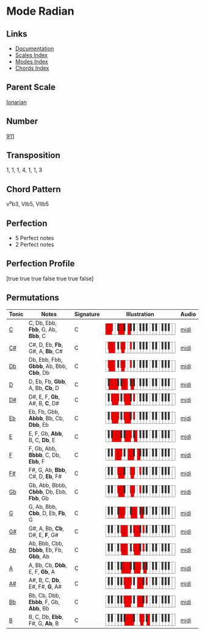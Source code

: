 # Mode Radian

## Links

- [Documentation](README.md)
- [Scales Index](Scales.md)
- [Modes Index](Modes.md)
- [Chords Index](Chords.md)

## Parent Scale

[Ionarian](ScaleIonarian.md)

## Number

[911](https://ianring.com/musictheory/scales/911)

## Transposition

1, 1, 1, 4, 1, 1, 3

## Chord Pattern

v⁰b3, VIb5, VIIb5

## Perfection

- 5 Perfect notes
- 2 Perfect notes

## Perfection Profile

[true true true false true true false]

## Permutations

| Tonic | Notes | Signature | Illustration | Audio |
|-------|-------|-----------|--------------|-------|
| [C](ModeCNaturalRadian.md) | C, Db, Ebb, **Fbb**, G, Ab, **Bbb**, C | C | ![CNaturalRadian](ModeCNaturalRadian.png) | [midi](https://github.com/edipermadi/music/blob/main/docs/ModeCNaturalRadian.mid?raw=true) |
| [C#](ModeCSharpRadian.md) | C#, D, Eb, **Fb**, G#, A, **Bb**, C# | C | ![CSharpRadian](ModeCSharpRadian.png) | [midi](https://github.com/edipermadi/music/blob/main/docs/ModeCSharpRadian.mid?raw=true) |
| [Db](ModeDFlatRadian.md) | Db, Ebb, Fbb, **Gbbb**, Ab, Bbb, **Cbb**, Db | C | ![DFlatRadian](ModeDFlatRadian.png) | [midi](https://github.com/edipermadi/music/blob/main/docs/ModeDFlatRadian.mid?raw=true) |
| [D](ModeDNaturalRadian.md) | D, Eb, Fb, **Gbb**, A, Bb, **Cb**, D | C | ![DNaturalRadian](ModeDNaturalRadian.png) | [midi](https://github.com/edipermadi/music/blob/main/docs/ModeDNaturalRadian.mid?raw=true) |
| [D#](ModeDSharpRadian.md) | D#, E, F, **Gb**, A#, B, **C**, D# | C | ![DSharpRadian](ModeDSharpRadian.png) | [midi](https://github.com/edipermadi/music/blob/main/docs/ModeDSharpRadian.mid?raw=true) |
| [Eb](ModeEFlatRadian.md) | Eb, Fb, Gbb, **Abbb**, Bb, Cb, **Dbb**, Eb | C | ![EFlatRadian](ModeEFlatRadian.png) | [midi](https://github.com/edipermadi/music/blob/main/docs/ModeEFlatRadian.mid?raw=true) |
| [E](ModeENaturalRadian.md) | E, F, Gb, **Abb**, B, C, **Db**, E | C | ![ENaturalRadian](ModeENaturalRadian.png) | [midi](https://github.com/edipermadi/music/blob/main/docs/ModeENaturalRadian.mid?raw=true) |
| [F](ModeFNaturalRadian.md) | F, Gb, Abb, **Bbbb**, C, Db, **Ebb**, F | C | ![FNaturalRadian](ModeFNaturalRadian.png) | [midi](https://github.com/edipermadi/music/blob/main/docs/ModeFNaturalRadian.mid?raw=true) |
| [F#](ModeFSharpRadian.md) | F#, G, Ab, **Bbb**, C#, D, **Eb**, F# | C | ![FSharpRadian](ModeFSharpRadian.png) | [midi](https://github.com/edipermadi/music/blob/main/docs/ModeFSharpRadian.mid?raw=true) |
| [Gb](ModeGFlatRadian.md) | Gb, Abb, Bbbb, **Cbbb**, Db, Ebb, **Fbb**, Gb | C | ![GFlatRadian](ModeGFlatRadian.png) | [midi](https://github.com/edipermadi/music/blob/main/docs/ModeGFlatRadian.mid?raw=true) |
| [G](ModeGNaturalRadian.md) | G, Ab, Bbb, **Cbb**, D, Eb, **Fb**, G | C | ![GNaturalRadian](ModeGNaturalRadian.png) | [midi](https://github.com/edipermadi/music/blob/main/docs/ModeGNaturalRadian.mid?raw=true) |
| [G#](ModeGSharpRadian.md) | G#, A, Bb, **Cb**, D#, E, **F**, G# | C | ![GSharpRadian](ModeGSharpRadian.png) | [midi](https://github.com/edipermadi/music/blob/main/docs/ModeGSharpRadian.mid?raw=true) |
| [Ab](ModeAFlatRadian.md) | Ab, Bbb, Cbb, **Dbbb**, Eb, Fb, **Gbb**, Ab | C | ![AFlatRadian](ModeAFlatRadian.png) | [midi](https://github.com/edipermadi/music/blob/main/docs/ModeAFlatRadian.mid?raw=true) |
| [A](ModeANaturalRadian.md) | A, Bb, Cb, **Dbb**, E, F, **Gb**, A | C | ![ANaturalRadian](ModeANaturalRadian.png) | [midi](https://github.com/edipermadi/music/blob/main/docs/ModeANaturalRadian.mid?raw=true) |
| [A#](ModeASharpRadian.md) | A#, B, C, **Db**, E#, F#, **G**, A# | C | ![ASharpRadian](ModeASharpRadian.png) | [midi](https://github.com/edipermadi/music/blob/main/docs/ModeASharpRadian.mid?raw=true) |
| [Bb](ModeBFlatRadian.md) | Bb, Cb, Dbb, **Ebbb**, F, Gb, **Abb**, Bb | C | ![BFlatRadian](ModeBFlatRadian.png) | [midi](https://github.com/edipermadi/music/blob/main/docs/ModeBFlatRadian.mid?raw=true) |
| [B](ModeBNaturalRadian.md) | B, C, Db, **Ebb**, F#, G, **Ab**, B | C | ![BNaturalRadian](ModeBNaturalRadian.png) | [midi](https://github.com/edipermadi/music/blob/main/docs/ModeBNaturalRadian.mid?raw=true) |
